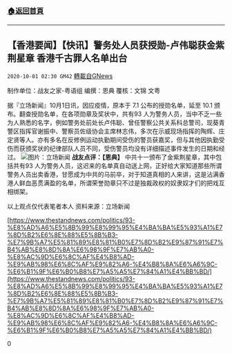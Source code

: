 ###  [:house:返回首頁](https://github.com/ourhimalayas/txt)
---

## 【香港要闻】【快讯】警务处人员获授勋-卢伟聪获金紫荆星章 香港千古罪人名单出台
`2020-10-01 02:30 GM42` [轉載自GNews](https://gnews.org/zh-hant/394387/)

制作单位：战友之家-粤语组
编撰：恩典
覆核：文锦 文粤

据『立场新闻』10月1日讯，因应疫情，原本于 7.1 公布的授勋名单，延至 10.1 颁布。翻查授勋名单，在各项勋章及奖状中，共有93 人为警务人员，当中不乏一些为人熟悉的名字，例如警务处前处长卢伟聪、曾任警察公共关系科总警司，现葵青警区指挥官谢振中、警察员佐级协会主席林志伟，多次在示威现场指挥的陶辉、庄定贤等人。亦有多名在反修例运动执勤期间受伤的警员获嘉奖，但与其他因执勤受伤而获颁奖状的纪律部队人员不同，受伤警员均没有详细描述事件发生的日期和经过。
![]()![](https://s3.amazonaws.com/gnews-media-offload/wp-content/uploads/2020/10/01021758/120199914_3510647905687471_4835180332703846844_n.jpg)图片：立场新闻
**战友点评：【恩典】**
     中共十一颁布了金紫荆星章，其中包括共有93 人为警务人员，这迟来的名单真自动送上网，正好给大家知道那些所谓警务人员出卖香港，甘愿成为中共的马前卒，对于知道真相的人来讲，这是沾满香港人鲜血恶贯满盈的名单，所谓荣誉勋章只不过是独裁政权的奴隶奴才们的把戏互相绑架。

以上观点仅代表笔者本人
资料来源：立场新闻

[https://www.thestandnews.com/politics/93-%E8%AD%A6%E5%8B%99%E8%99%95%E4%BA%BA%E5%93%A1%E7%8D%B2%E6%8E%88%E5%8B%B3-%E7%9B%A7%E5%81%89%E8%81%B0%E7%8D%B2%E9%87%91%E7%B4%AB%E8%8D%8A%E6%98%9F%E7%AB%A0-%E8%AC%9D%E6%8C%AF%E4%B8%AD-%E9%AB%98%E6%8C%AF%E9%82%A6-%E4%B8%8A%E6%A6%9C-%E6%B1%9F%E6%B0%B8%E7%A5%A5%E7%84%A1%E4%BB%BD/](https://www.thestandnews.com/politics/93-%E8%AD%A6%E5%8B%99%E8%99%95%E4%BA%BA%E5%93%A1%E7%8D%B2%E6%8E%88%E5%8B%B3-%E7%9B%A7%E5%81%89%E8%81%B0%E7%8D%B2%E9%87%91%E7%B4%AB%E8%8D%8A%E6%98%9F%E7%AB%A0-%E8%AC%9D%E6%8C%AF%E4%B8%AD-%E9%AB%98%E6%8C%AF%E9%82%A6-%E4%B8%8A%E6%A6%9C-%E6%B1%9F%E6%B0%B8%E7%A5%A5%E7%84%A1%E4%BB%BD/)

0
